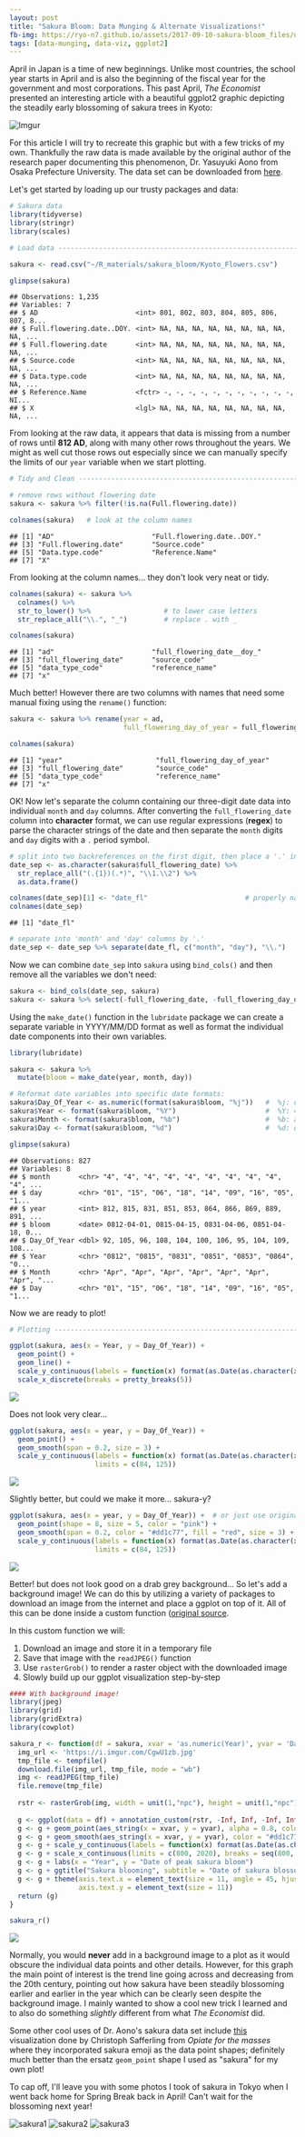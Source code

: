 ```yaml
---
layout: post
title: "Sakura Bloom: Data Munging & Alternate Visualizations!"
fb-img: https://ryo-n7.github.io/assets/2017-09-10-sakura-bloom_files/unnamed-chunk-11-1.png
tags: [data-munging, data-viz, ggplot2]
---
```


April in Japan is a time of new beginnings. Unlike most countries, the school year starts in April and is also the beginning of the fiscal year for the government and most corporations. This past April, *The Economist* presented an interesting article with a beautiful ggplot2 graphic depicting the steadily early blossoming of sakura trees in Kyoto:

![Imgur](https://i.imgur.com/1lGPG0Y.png)

For this article I will try to recreate this graphic but with a few tricks of my own. Thankfully the raw data is made available by the original author of the research paper documenting this phenomenon, Dr. Yasuyuki Aono from Osaka Prefecture University. The data set can be downloaded from [here](http://atmenv.envi.osakafu-u.ac.jp/aono/kyophenotemp4/).

Let's get started by loading up our trusty packages and data:

``` r
# Sakura data
library(tidyverse)
library(stringr)
library(scales)

# Load data ---------------------------------------------------------------

sakura <- read.csv("~/R_materials/sakura_bloom/Kyoto_Flowers.csv")

glimpse(sakura)
```

    ## Observations: 1,235
    ## Variables: 7
    ## $ AD                        <int> 801, 802, 803, 804, 805, 806, 807, 8...
    ## $ Full.flowering.date..DOY. <int> NA, NA, NA, NA, NA, NA, NA, NA, NA, ...
    ## $ Full.flowering.date       <int> NA, NA, NA, NA, NA, NA, NA, NA, NA, ...
    ## $ Source.code               <int> NA, NA, NA, NA, NA, NA, NA, NA, NA, ...
    ## $ Data.type.code            <int> NA, NA, NA, NA, NA, NA, NA, NA, NA, ...
    ## $ Reference.Name            <fctr> -, -, -, -, -, -, -, -, -, -, -, NI...
    ## $ X                         <lgl> NA, NA, NA, NA, NA, NA, NA, NA, NA, ...

From looking at the raw data, it appears that data is missing from a number of rows until **812 AD**, along with many other rows throughout the years. We might as well cut those rows out especially since we can manually specify the limits of our `year` variable when we start plotting.

``` r
# Tidy and Clean ----------------------------------------------------------

# remove rows without flowering date
sakura <- sakura %>% filter(!is.na(Full.flowering.date))

colnames(sakura)   # look at the column names
```

    ## [1] "AD"                        "Full.flowering.date..DOY."
    ## [3] "Full.flowering.date"       "Source.code"              
    ## [5] "Data.type.code"            "Reference.Name"           
    ## [7] "X"

From looking at the column names... they don't look very neat or tidy.

``` r
colnames(sakura) <- sakura %>% 
  colnames() %>% 
  str_to_lower() %>%                  # to lower case letters
  str_replace_all("\\.", "_")         # replace . with _

colnames(sakura)
```

    ## [1] "ad"                        "full_flowering_date__doy_"
    ## [3] "full_flowering_date"       "source_code"              
    ## [5] "data_type_code"            "reference_name"           
    ## [7] "x"

Much better! However there are two columns with names that need some manual fixing using the `rename()` function:

``` r
sakura <- sakura %>% rename(year = ad, 
                            full_flowering_day_of_year = full_flowering_date__doy_)

colnames(sakura)
```

    ## [1] "year"                       "full_flowering_day_of_year"
    ## [3] "full_flowering_date"        "source_code"               
    ## [5] "data_type_code"             "reference_name"            
    ## [7] "x"

OK! Now let's separate the column containing our three-digit date data into individual `month` and `day` columns. After converting the `full_flowering_date` column into **character** format, we can use regular expressions (**regex**) to parse the character strings of the date and then separate the `month` digits and `day` digits with a `.` period symbol.

``` r
# split into two backreferences on the first digit, then place a '.' in between
date_sep <- as.character(sakura$full_flowering_date) %>% 
  str_replace_all("(.{1})(.*)", "\\1.\\2") %>% 
  as.data.frame()

colnames(date_sep)[1] <- "date_fl"                        # properly name column
colnames(date_sep)
```

    ## [1] "date_fl"

``` r
# separate into 'month' and 'day' columns by '.'
date_sep <- date_sep %>% separate(date_fl, c("month", "day"), "\\.")  
```

Now we can combine `date_sep` into `sakura` using `bind_cols()` and then remove all the variables we don't need:

``` r
sakura <- bind_cols(date_sep, sakura)   
sakura <- sakura %>% select(-full_flowering_date, -full_flowering_day_of_year, -x, -data_type_code, -reference_name, -source_code)  
```

Using the `make_date()` function in the `lubridate` package we can create a separate variable in YYYY/MM/DD format as well as format the individual date components into their own variables.

``` r
library(lubridate)

sakura <- sakura %>% 
  mutate(bloom = make_date(year, month, day))

# Reformat date variables into specific date formats:
sakura$Day_Of_Year <- as.numeric(format(sakura$bloom, "%j"))   #  %j: decimal day of the year
sakura$Year <- format(sakura$bloom, "%Y")                      #  %Y: 4 digit year
sakura$Month <- format(sakura$bloom, "%b")                     #  %b: abbreviated month
sakura$Day <- format(sakura$bloom, "%d")                       #  %d: decimal date

glimpse(sakura)
```

    ## Observations: 827
    ## Variables: 8
    ## $ month       <chr> "4", "4", "4", "4", "4", "4", "4", "4", "4", "4", ...
    ## $ day         <chr> "01", "15", "06", "18", "14", "09", "16", "05", "1...
    ## $ year        <int> 812, 815, 831, 851, 853, 864, 866, 869, 889, 891, ...
    ## $ bloom       <date> 0812-04-01, 0815-04-15, 0831-04-06, 0851-04-18, 0...
    ## $ Day_Of_Year <dbl> 92, 105, 96, 108, 104, 100, 106, 95, 104, 109, 108...
    ## $ Year        <chr> "0812", "0815", "0831", "0851", "0853", "0864", "0...
    ## $ Month       <chr> "Apr", "Apr", "Apr", "Apr", "Apr", "Apr", "Apr", "...
    ## $ Day         <chr> "01", "15", "06", "18", "14", "09", "16", "05", "1...

Now we are ready to plot!

``` r
# Plotting ----------------------------------------------------------------

ggplot(sakura, aes(x = Year, y = Day_Of_Year)) +
  geom_point() +
  geom_line() +
  scale_y_continuous(labels = function(x) format(as.Date(as.character(x), "%j"), "%d-%b")) +
  scale_x_discrete(breaks = pretty_breaks(5))
```

<img src="../assets/2017-09-10-sakura-bloom_files/unnamed-chunk-8-1.png" style="display: block; margin: auto;" />

Does not look very clear...

``` r
ggplot(sakura, aes(x = year, y = Day_Of_Year)) + 
  geom_point() +
  geom_smooth(span = 0.2, size = 3) +
  scale_y_continuous(labels = function(x) format(as.Date(as.character(x), "%j"), "%b-%d"),
                     limits = c(84, 125))
```

<img src="../assets/2017-09-10-sakura-bloom_files/unnamed-chunk-9-1.png" style="display: block; margin: auto;" />

Slightly better, but could we make it more... sakura-y?

``` r
ggplot(sakura, aes(x = year, y = Day_Of_Year)) +  # or just use original 'year' variable...
  geom_point(shape = 8, size = 5, color = "pink") +
  geom_smooth(span = 0.2, color = "#dd1c77", fill = "red", size = 3) +
  scale_y_continuous(labels = function(x) format(as.Date(as.character(x), "%j"), "%b-%d"),
                     limits = c(84, 125))
```

<img src="../assets/2017-09-10-sakura-bloom_files/unnamed-chunk-10-1.png" style="display: block; margin: auto;" />

Better! but does not look good on a drab grey background... So let's add a background image! We can do this by utilizing a variety of packages to download an image from the internet and place a ggplot on top of it. All of this can be done inside a custom function ([original source](http://nandeshwar.info/quotes/little-silly-fun-r/).

In this custom function we will: 
1. Download an image and store it in a temporary file 
2. Save that image with the `readJPEG()` function 
3. Use `rasterGrob()` to render a raster object with the downloaded image 
4. Slowly build up our ggplot visualization step-by-step

``` r
#### With background image!
library(jpeg)
library(grid)
library(gridExtra)
library(cowplot)

sakura_r <- function(df = sakura, xvar = 'as.numeric(Year)', yvar = 'Day_Of_Year') {
  img_url <- 'https://i.imgur.com/CgwU1zb.jpg'
  tmp_file <- tempfile()
  download.file(img_url, tmp_file, mode = "wb")
  img <- readJPEG(tmp_file)
  file.remove(tmp_file)
  
  rstr <- rasterGrob(img, width = unit(1,"npc"), height = unit(1,"npc"), interpolate = FALSE)
  
  g <- ggplot(data = df) + annotation_custom(rstr, -Inf, Inf, -Inf, Inf)
  g <- g + geom_point(aes_string(x = xvar, y = yvar), alpha = 0.8, color = "pink", shape = 8)
  g <- g + geom_smooth(aes_string(x = xvar, y = yvar), color = "#dd1c77", span = 0.2, size = 2.5, fill = "#f768a1", alpha = 0.7)
  g <- g + scale_y_continuous(labels = function(x) format(as.Date(as.character(x), "%j"), "%d-%b"))
  g <- g + scale_x_continuous(limits = c(800, 2020), breaks = seq(800, 2000, 200))
  g <- g + labs(x = "Year", y = "Date of peak sakura bloom")
  g <- g + ggtitle("Sakura blooming", subtitle = "Date of sakura blossoming in Kyoto (800-2015 CE)")
  g <- g + theme(axis.text.x = element_text(size = 11, angle = 45, hjust = 1),
                 axis.text.y = element_text(size = 11))
  return (g)
}

sakura_r()
```

<img src="../assets/2017-09-10-sakura-bloom_files/unnamed-chunk-11-1.png" style="display: block; margin: auto;" />

Normally, you would **never** add in a background image to a plot as it would obscure the individual data points and other details. However, for this graph the main point of interest is the trend line going across and decreasing from the 20th century, pointing out how sakura have been steadily blossoming earlier and earlier in the year which can be clearly seen despite the background image. I mainly wanted to show a cool new trick I learned and to also do something *slightly* different from what *The Economist* did. 

Some other cool uses of Dr. Aono's sakura data set include [this](http://opiateforthemass.es/articles/sakura/) visualization done by Christoph Safferling from *Opiate for the masses* where they incorporated sakura emoji as the data point shapes; definitely much better than the ersatz `geom_point` shape I used as "sakura" for my own plot!

To cap off, I'll leave you with some photos I took of sakura in Tokyo when I went back home for Spring Break back in April! Can't wait for the blossoming next year!

![sakura1](https://i.imgur.com/mGb9bms.jpg) ![sakura2](https://i.imgur.com/i2z7d4y.jpg) ![sakura3](https://i.imgur.com/fXEmtzx.jpg)
